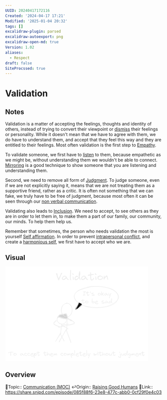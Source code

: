 ```yaml
---
UUID: 20240417172116
Created: '2024-04-17 17:21'
Modified: '2025-01-04 20:32'
tags: []
excalidraw-plugin: parsed
excalidraw-autoexport: png
excalidraw-open-md: true
Version: 1.02
aliases:
  - Respect
draft: false
SiteProcssed: true
---
```


# Validation

## Notes

Validation is a matter of accepting the feelings, thoughts and identity of others, instead of trying to convert their viewpoint or [dismiss](/notes/gaslighting.md) their feelings or personality. While it doesn't mean that we have to agree with them, we do have to understand them, and accept that they feel this way and they are entitled to their feelings. Most often validation is the first step to [Empathy](/notes/empathy.md).

To validate someone, we first have to [listen](/notes/active-listening.md) to them, because empathetic as we might be, without understanding them we wouldn't be able to connect. [Mirroring](/notes/mirroring.md) is a good technique to show someone that you are listening and understanding them.

Second, we need to remove all form of [Judgment](/notes/judgment.md). To judge someone, even if we are not explicitly saying it, means that we are not treating them as a supportive friend, rather as a critic. It is often not something that we can fake, we truly have to be free of judgment, because most often it can be seen through our [non verbal communication](/notes/non-verbal-communication.md).

Validating also leads to [Inclusion](/notes/inclusion.md). We need to accept, to see others as they are in order to let them in, to make them a part of our family, our community, our minds. To help them help us.

Remember that sometimes, the person who needs validation the most is yourself [Self affirmation](/notes/self-affirmation.md). In order to prevent [intrapersonal conflict](/notes/a-person-is-a-community.md), and create a [harmonious self](/notes/harmonious-self.md), we first have to accept who we are.

## Visual

![Validation.webp](/notes/validation.webp)

## Overview
🔼Topic:: [Communication (MOC)](/mocs/communication-moc.md)
↩️Origin:: [Raising Good Humans](/notes/raising-good-humans.md)
🔗Link:: https://share.snipd.com/episode/085f88f6-23e8-477c-abb0-0cf29f0e4c03

